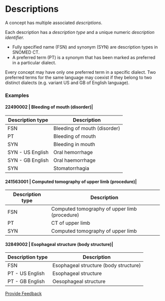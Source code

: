 # Descriptions

A concept has multiple associated _descriptions_.

Each description has a _description type_ and a unique numeric _description identifier._

* Fully specified name (FSN) and synonym (SYN) are description types in SNOMED CT.
* A preferred term (PT) is a synonym that has been marked as preferred in a particular dialect.

Every concept may have only one preferred term in a specific dialect. Two preferred terms for the same language may coexist if they belong to two distinct dialects (e.g. variant US and GB of English language).

### Examples

#### 22490002 | Bleeding of mouth (disorder)|

| Description type | Description                  |
| ---------------- | ---------------------------- |
| FSN              | Bleeding of mouth (disorder) |
| PT               | Bleeding of mouth            |
| SYN              | Bleeding in mouth            |
| SYN - US English | Oral hemorrhage              |
| SYN - GB English | Oral haemorrhage             |
| SYN              | Stomatorrhagia               |

#### 241563001 | Computed tomography of upper limb (procedure)|

| Description type | Description                                   |
| ---------------- | --------------------------------------------- |
| FSN              | Computed tomography of upper limb (procedure) |
| PT               | CT of upper limb                              |
| SYN              | Computed tomography of upper limb             |

#### 32849002 | Esophageal structure (body structure)|

| Description type | Description                           |
| ---------------- | ------------------------------------- |
| FSN              | Esophageal structure (body structure) |
| PT - US English  | Esophageal structure                  |
| PT - GB English  | Oesophageal structure                 |

<a href="https://docs.google.com/forms/d/e/1FAIpQLScTmbZIf0UEQwYDkY27EEWBkaiYkHSbR0_9DmFrMLXoQLyL7Q/viewform?usp=pp_url&#x26;entry.1767247133=SCT+Editorial+Guide&#x26;entry.670899847=Descriptions" class="button primary">Provide Feedback</a>
